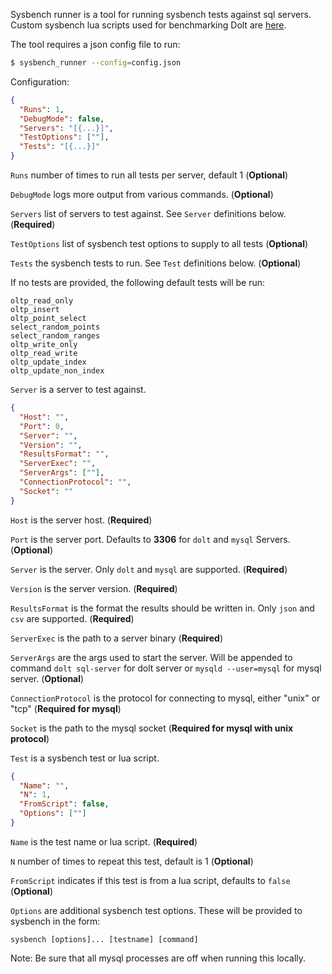 Sysbench runner is a tool for running sysbench tests against sql servers. Custom sysbench lua scripts used
for benchmarking Dolt are [here](https://github.com/dolthub/sysbench-lua-scripts).

The tool requires a json config file to run:
```bash
$ sysbench_runner --config=config.json
```

Configuration:

```json
{
  "Runs": 1,
  "DebugMode": false,
  "Servers": "[{...}]",
  "TestOptions": [""],
  "Tests": "[{...}]"
}
```

`Runs` number of times to run all tests per server, default 1 (**Optional**)

`DebugMode` logs more output from various commands. (**Optional**)

`Servers` list of servers to test against. See `Server` definitions below. (**Required**)

`TestOptions` list of sysbench test options to supply to all tests (**Optional**)

`Tests` the sysbench tests to run. See `Test` definitions below. (**Optional**) 

If no tests are provided,
the following default tests will be run:
```
oltp_read_only
oltp_insert
oltp_point_select
select_random_points
select_random_ranges
oltp_write_only
oltp_read_write
oltp_update_index
oltp_update_non_index
```

`Server` is a server to test against.

```json
{
  "Host": "",
  "Port": 0,
  "Server": "",
  "Version": "",
  "ResultsFormat": "",
  "ServerExec": "",
  "ServerArgs": [""],
  "ConnectionProtocol": "",
  "Socket": ""
}
```

`Host` is the server host. (**Required**)

`Port` is the server port. Defaults to **3306** for `dolt` and `mysql` Servers. (**Optional**)

`Server` is the server. Only `dolt` and `mysql` are supported. (**Required**)

`Version` is the server version. (**Required**)

`ResultsFormat` is the format the results should be written in. Only `json` and `csv` are supported. (**Required**)

`ServerExec` is the path to a server binary (**Required**)

`ServerArgs` are the args used to start the server. Will be appended to command `dolt sql-server` for dolt server or `mysqld --user=mysql` for mysql server. (**Optional**)

`ConnectionProtocol` is the protocol for connecting to mysql, either "unix" or "tcp" (**Required for mysql**)

`Socket` is the path to the mysql socket (**Required for mysql with unix protocol**)


`Test` is a sysbench test or lua script.

```json
{
  "Name": "",
  "N": 1,
  "FromScript": false,
  "Options": [""]
}
```

`Name` is the test name or lua script. (**Required**)

`N` number of times to repeat this test, default is 1 (**Optional**)

`FromScript` indicates if this test is from a lua script, defaults to `false` (**Optional**)

`Options` are additional sysbench test options. These will be provided to sysbench in the form:

`sysbench [options]... [testname] [command]`

Note: Be sure that all mysql processes are off when running this locally.
